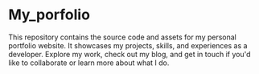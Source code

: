 # My_porfolio
This repository contains the source code and assets for my personal portfolio website. It showcases my projects, skills, and experiences as a developer. Explore my work, check out my blog, and get in touch if you'd like to collaborate or learn more about what I do.
